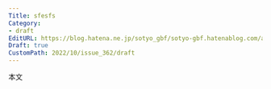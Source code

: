```yaml
---
Title: sfesfs
Category:
- draft
EditURL: https://blog.hatena.ne.jp/sotyo_gbf/sotyo-gbf.hatenablog.com/atom/entry/4207112889924333547
Draft: true
CustomPath: 2022/10/issue_362/draft
---
```


本文
